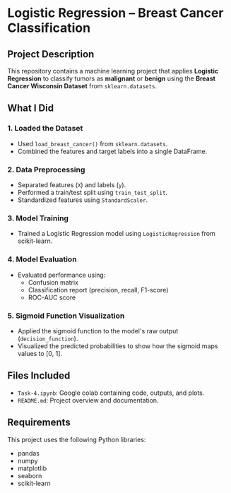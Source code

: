 # Logistic Regression – Breast Cancer Classification

## Project Description

This repository contains a machine learning project that applies **Logistic Regression** to classify tumors as **malignant** or **benign** using the **Breast Cancer Wisconsin Dataset** from `sklearn.datasets`.

## What I Did

### 1. Loaded the Dataset
- Used `load_breast_cancer()` from `sklearn.datasets`.
- Combined the features and target labels into a single DataFrame.

### 2. Data Preprocessing
- Separated features (`X`) and labels (`y`).
- Performed a train/test split using `train_test_split`.
- Standardized features using `StandardScaler`.

### 3. Model Training
- Trained a Logistic Regression model using `LogisticRegression` from scikit-learn.

### 4. Model Evaluation
- Evaluated performance using:
  - Confusion matrix
  - Classification report (precision, recall, F1-score)
  - ROC-AUC score

### 5. Sigmoid Function Visualization
- Applied the sigmoid function to the model's raw output (`decision_function`).
- Visualized the predicted probabilities to show how the sigmoid maps values to [0, 1].

## Files Included

- `Task-4.ipynb`: Google colab containing code, outputs, and plots.
- `README.md`: Project overview and documentation.

## Requirements

This project uses the following Python libraries:

- pandas
- numpy
- matplotlib
- seaborn
- scikit-learn


